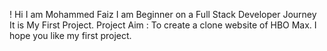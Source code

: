 ! Hi I am Mohammed Faiz 
I am Beginner on a Full Stack Developer Journey
It is My First Project.
Project Aim : To create a clone website of HBO Max.
I hope you like my first project.
